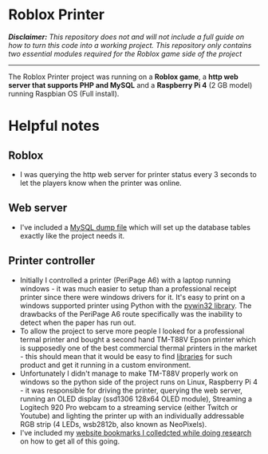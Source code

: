# Roblox Printer

***Disclaimer:*** *This repository does not and will not include a full guide on
how to turn this code into a working project. This repository only contains
two essential modules required for the Roblox game side of the project*

-----------------

The Roblox Printer project was running on a **Roblox game**, a **http web server that
supports PHP and MySQL** and a **Raspberry Pi 4** (2 GB model) running Raspbian OS (Full install).

# Helpful notes

## Roblox

* I was querying the http web server for printer status every 3 seconds to let the players
know when the printer was online.

## Web server

* I've included a [MySQL dump file](https://github.com/LM-loleris/RobloxPrinter/blob/main/MYSQL_DATABASE.sql) which will set up the database tables exactly like the project needs it.

## Printer controller

* Initially I controlled a printer (PeriPage A6) with a laptop running windows - 
it was much easier to setup than a professional receipt printer since there were
windows drivers for it. It's easy to print on a windows supported printer using
Python with the [pywin32 library](http://timgolden.me.uk/pywin32-docs/win32print.html).
The drawbacks of the PeriPage A6 route specifically was the inability to detect when
the paper has run out.
* To allow the project to serve more people I looked for a professional termal printer and
bought a second hand TM-T88V Epson printer which is supposedly one of the best
commercial thermal printers in the market - this should mean that it would be easy
to find [libraries](https://python-escpos.readthedocs.io/en/latest/) for such product and get it running in a custom environment.
* Unfortunately I didn't manage to make TM-T88V properly work on windows so the python side
of the project runs on Linux, Raspberry Pi 4 - it was responsible for driving the printer,
querying the web server, running an OLED display (ssd1306 128x64 OLED module), Streaming
a Logitech 920 Pro webcam to a streaming service (either Twitch or Youtube) and lighting the
printer up with an individually addressable RGB strip (4 LEDs, wsb2812b, also known as NeoPixels).
* I've included my [website bookmarks I colledcted while doing research](https://github.com/LM-loleris/RobloxPrinter/blob/main/NOTES/LINKS.txt) on how to get all of this going.